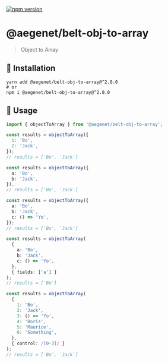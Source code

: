 [![npm version](https://img.shields.io/npm/v/@aegenet/belt-obj-to-array.svg)](https://www.npmjs.com/package/@aegenet/belt-obj-to-array)
<br>

# @aegenet/belt-obj-to-array

> Object to Array

## 💾 Installation

```shell
yarn add @aegenet/belt-obj-to-array@^2.0.0
# or
npm i @aegenet/belt-obj-to-array@^2.0.0
```

## 📝 Usage

```typescript
import { objectToArray } from '@aegenet/belt-obj-to-array';

const results = objectToArray({
  1: 'Bo',
  2: 'Jack',
});
// results = ['Bo', 'Jack']
```

```typescript
const results = objectToArray({
  a: 'Bo',
  b: 'Jack',
}),
// results = ['Bo', 'Jack']
```

```typescript
const results = objectToArray({
  a: 'Bo',
  b: 'Jack',
  c: () => 'Yo',
});
// results = ['Bo', 'Jack']
```

```typescript
const results = objectToArray(
  {
    a: 'Bo',
    b: 'Jack',
    c: () => 'Yo',
  },
  { fields: ['a'] }
);
// results = ['Bo']
```

```typescript
const results = objectToArray(
  {
    1: 'Bo',
    2: 'Jack',
    3: () => 'Yo',
    4: 'Boris',
    5: 'Maurice',
    6: 'Something',
  },
  { control: /[0-3]/ }
);
// results = ['Bo', 'Jack']
```
